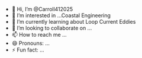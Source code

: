 - 👋 Hi, I’m @Carroll412025
- 👀 I’m interested in ...Coastal Engineering
- 🌱 I’m currently learning about Loop Current Eddies
- 💞️ I’m looking to collaborate on ...
- 📫 How to reach me ...
- 😄 Pronouns: ...
- ⚡ Fun fact: ...

<!---
Carroll412025/Carroll412025 is a ✨ special ✨ repository because its `README.md` (this file) appears on your GitHub profile.
You can click the Preview link to take a look at your changes.
--->
